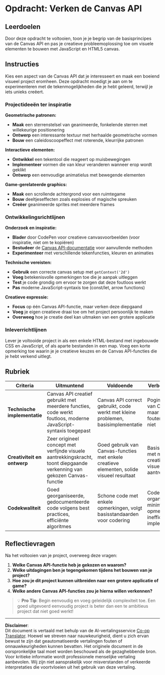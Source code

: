 <!--
CO_OP_TRANSLATOR_METADATA:
{
  "original_hash": "87cd43afe5b69dbbffb5c4b209ea6791",
  "translation_date": "2025-10-23T01:04:56+00:00",
  "source_file": "6-space-game/2-drawing-to-canvas/assignment.md",
  "language_code": "nl"
}
-->
# Opdracht: Verken de Canvas API

## Leerdoelen

Door deze opdracht te voltooien, toon je je begrip van de basisprincipes van de Canvas API en pas je creatieve probleemoplossing toe om visuele elementen te bouwen met JavaScript en HTML5 canvas.

## Instructies

Kies een aspect van de Canvas API dat je interesseert en maak een boeiend visueel project eromheen. Deze opdracht moedigt je aan om te experimenteren met de tekenmogelijkheden die je hebt geleerd, terwijl je iets unieks creëert.

### Projectideeën ter inspiratie

**Geometrische patronen:**
- **Maak** een sterrenstelsel van geanimeerde, fonkelende sterren met willekeurige positionering
- **Ontwerp** een interessante textuur met herhaalde geometrische vormen
- **Bouw** een caleidoscoopeffect met roterende, kleurrijke patronen

**Interactieve elementen:**
- **Ontwikkel** een tekentool die reageert op muisbewegingen
- **Implementeer** vormen die van kleur veranderen wanneer erop wordt geklikt
- **Ontwerp** een eenvoudige animatielus met bewegende elementen

**Game-gerelateerde graphics:**
- **Maak** een scrollende achtergrond voor een ruimtegame
- **Bouw** deeltjeseffecten zoals explosies of magische spreuken
- **Creëer** geanimeerde sprites met meerdere frames

### Ontwikkelingsrichtlijnen

**Onderzoek en inspiratie:**
- **Blader** door CodePen voor creatieve canvasvoorbeelden (voor inspiratie, niet om te kopiëren)
- **Bestudeer** de [Canvas API-documentatie](https://developer.mozilla.org/docs/Web/API/Canvas_API) voor aanvullende methoden
- **Experimenteer** met verschillende tekenfuncties, kleuren en animaties

**Technische vereisten:**
- **Gebruik** een correcte canvas setup met `getContext('2d')`
- **Voeg** betekenisvolle opmerkingen toe die je aanpak uitleggen
- **Test** je code grondig om ervoor te zorgen dat deze foutloos werkt
- **Pas** moderne JavaScript-syntaxis toe (const/let, arrow functions)

**Creatieve expressie:**
- **Focus** op één Canvas API-functie, maar verken deze diepgaand
- **Voeg** je eigen creatieve draai toe om het project persoonlijk te maken
- **Overweeg** hoe je creatie deel kan uitmaken van een grotere applicatie

### Inleverrichtlijnen

Lever je voltooide project in als een enkele HTML-bestand met ingebouwde CSS en JavaScript, of als aparte bestanden in een map. Voeg een korte opmerking toe waarin je je creatieve keuzes en de Canvas API-functies die je hebt verkend uitlegt.

## Rubriek

| Criteria | Uitmuntend | Voldoende | Verbetering nodig |
|----------|------------|-----------|-------------------|
| **Technische implementatie** | Canvas API creatief gebruikt met meerdere functies, code werkt foutloos, moderne JavaScript-syntaxis toegepast | Canvas API correct gebruikt, code werkt met kleine problemen, basisimplementatie | Poging tot gebruik van Canvas API, maar code bevat fouten of werkt niet |
| **Creativiteit en ontwerp** | Zeer origineel concept met verfijnde visuele aantrekkingskracht, toont diepgaande verkenning van gekozen Canvas-functie | Goed gebruik van Canvas-functies met enkele creatieve elementen, solide visueel resultaat | Basisimplementatie met minimale creativiteit of visuele aantrekkingskracht |
| **Codekwaliteit** | Goed georganiseerde, gedocumenteerde code volgens best practices, efficiënte algoritmes | Schone code met enkele opmerkingen, volgt basisstandaarden voor codering | Code mist organisatie, minimale opmerkingen, inefficiënte implementatie |

## Reflectievragen

Na het voltooien van je project, overweeg deze vragen:

1. **Welke Canvas API-functie heb je gekozen en waarom?**
2. **Welke uitdagingen ben je tegengekomen tijdens het bouwen van je project?**
3. **Hoe zou je dit project kunnen uitbreiden naar een grotere applicatie of game?**
4. **Welke andere Canvas API-functies zou je hierna willen verkennen?**

> 💡 **Pro Tip**: Begin eenvoudig en voeg geleidelijk complexiteit toe. Een goed uitgevoerd eenvoudig project is beter dan een te ambitieus project dat niet goed werkt!

---

**Disclaimer**:  
Dit document is vertaald met behulp van de AI-vertalingsservice [Co-op Translator](https://github.com/Azure/co-op-translator). Hoewel we streven naar nauwkeurigheid, dient u zich ervan bewust te zijn dat geautomatiseerde vertalingen fouten of onnauwkeurigheden kunnen bevatten. Het originele document in de oorspronkelijke taal moet worden beschouwd als de gezaghebbende bron. Voor kritieke informatie wordt professionele menselijke vertaling aanbevolen. Wij zijn niet aansprakelijk voor misverstanden of verkeerde interpretaties die voortvloeien uit het gebruik van deze vertaling.